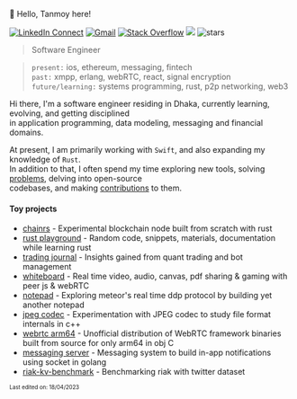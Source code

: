 👋 Hello, Tanmoy here!

[![LinkedIn Connect](https://img.shields.io/badge/%20-Connect-black?color=413F42&labelColor=000000&logo=linkedin&logoColor=f5f7fe)](https://www.linkedin.com/in/muhtasimtanmoy/)
[![Gmail](https://img.shields.io/badge/%20-Send%20Mail-black?color=413F42&labelColor=000000&logo=gmail&logoColor=f5f7fe)](mailto:mtanmoy5086@gmail.com?subject=From%20GitHub&&body=Hi,%20there.%20Found%20you%20on%20GitHub!%20Let's%20talk%20about...)
[![Stack Overflow](https://img.shields.io/badge/%20-Stack%20Overflow-black?color=413F42&labelColor=000000&logo=stack-overflow&logoColor=f5f7fe)](https://stackoverflow.com/users/7769239/muhtasim-ulfat-tanmoy)
<img src="https://komarev.com/ghpvc/?username=MuhtasimTanmoye&color=grey"/>
<img src="https://img.shields.io/github/stars/MuhtasimTanmoy?label=Github%20Stars&logo=Profile%20stars&logoColor=g" alt="stars" /> 

 > Software Engineer

 > `present:` ios, ethereum, messaging, fintech     
 > `past:` xmpp, erlang, webRTC, react, signal encryption                       
 > `future/learning:` systems programming, rust, p2p networking, web3

Hi there, I'm a software engineer residing in Dhaka, currently learning, evolving, and getting disciplined <br/>
in application programming, data modeling, messaging and financial domains.

At present, I am primarily working with `Swift`, and also expanding my knowledge of `Rust`. <br/>
In addition to that, I often spend my time exploring new tools, solving [problems](https://github.com/MuhtasimTanmoy/playground), delving into open-source <br/> codebases, and making [contributions](https://github.com/MuhtasimTanmoy/Issue-tracker) to them.

#### Toy projects
  - [chainrs] - Experimental blockchain node built from scratch with rust
  - [rust playground] - Random code, snippets, materials, documentation while learning rust
  - [trading journal] - Insights gained from quant trading and bot management 
  - [whiteboard] - Real time video, audio, canvas, pdf sharing & gaming with peer js & webRTC
  - [notepad] - Exploring meteor's real time ddp protocol by building yet another notepad
  - [jpeg codec] - Experimentation with JPEG codec to study file format internals in c++
  - [webrtc arm64] - Unofficial distribution of WebRTC framework binaries built from source for only arm64 in obj C
  - [messaging server] - Messaging system to build in-app notifications using socket in golang
  - [riak-kv-benchmark] - Benchmarking riak with twitter dataset

[chainrs]: https://github.com/MuhtasimTanmoy/chainrs
[rust playground]: https://github.com/MuhtasimTanmoy/rust-playground
[trading journal]: https://github.com/MuhtasimTanmoy/Trade-Journal
[whiteboard]: https://github.com/MuhtasimTanmoy/Whiteboard
[notepad]: https://github.com/MuhtasimTanmoy/NotePad
[jpeg codec]: https://github.com/MuhtasimTanmoy/jpeg-codec
[webrtc arm64]: https://github.com/MuhtasimTanmoy/webRTC-arm64
[messaging server]: https://github.com/MuhtasimTanmoy/Messaging-server
[riak-kv-benchmark]: https://github.com/MuhtasimTanmoy/Riak-Database-Project

<sub><sup>Last edited on: 18/04/2023</sup></sub>